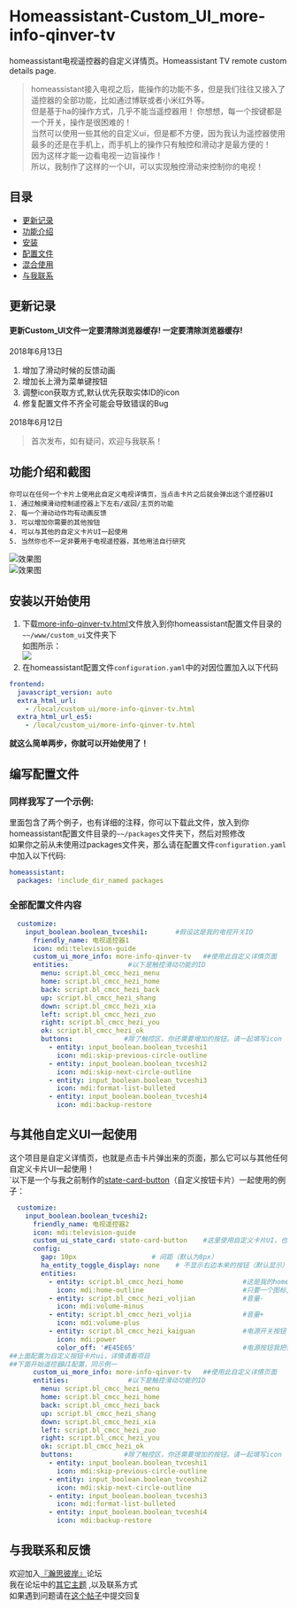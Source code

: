 # Homeassistant-Custom_UI_more-info-qinver-tv
homeassistant电视遥控器的自定义详情页。Homeassistant TV remote custom details page.
> homeassistant接入电视之后，能操作的功能不多，但是我们往往又接入了遥控器的全部功能，比如通过博联或者小米红外等。  
但是基于ha的操作方式，几乎不能当遥控器用！ 你想想，每一个按键都是一个开关，操作是很困难的！  
当然可以使用一些其他的自定义ui，但是都不方便，因为我认为遥控器使用最多的还是在手机上，而手机上的操作只有触控和滑动才是最方便的！  
因为这样才能一边看电视一边盲操作！  
所以，我制作了这样的一个UI，可以实现触控滑动来控制你的电视！  
## 目录  
* [更新记录](#更新记录)  
* [功能介绍](#功能介绍和截图)  
* [安装](#安装以开始使用)  
* [配置文件](#编写配置文件)  
* [混合使用](#与其他自定义ui一起使用)  
* [与我联系](#与我联系和反馈)  
## 更新记录 
#### 更新Custom_UI文件一定要清除浏览器缓存! 一定要清除浏览器缓存!  
2018年6月13日
1. 增加了滑动时候的反馈动画
2. 增加长上滑为菜单键按钮
3. 调整icon获取方式,默认优先获取实体ID的icon
4. 修复配置文件不齐全可能会导致错误的Bug  

2018年6月12日
> 首次发布，如有疑问，欢迎与我联系！
## 功能介绍和截图
```  
你可以在任何一个卡片上使用此自定义电视详情页，当点击卡片之后就会弹出这个遥控器UI  
1. 通过触摸滑动控制遥控器上下左右/返回/主页的功能
2. 每一个滑动动作均有动画反馈
3. 可以增加你需要的其他按钮
4. 可以与其他的自定义卡片UI一起使用
5. 当然你也不一定非要用于电视遥控器，其他用法自行研究
```
![效果图](https://github.com/Qinver-china/homeassistant-Custom_UI_more-info-qinver-tv/blob/master/Screenshots/%E6%95%88%E6%9E%9C%E5%9B%BE1.png)   
![效果图](https://github.com/Qinver-china/homeassistant-Custom_UI_more-info-qinver-tv/blob/master/Screenshots/%E6%95%88%E6%9E%9C%E5%9B%BE2.png)   

## 安装以开始使用  
1. 下载[more-info-qinver-tv.html](https://github.com/Qinver-china/homeassistant-Custom_UI_more-info-qinver-tv/blob/master/www/custom_ui/more-info-qinver-tv.html)文件放入到你homeassistant配置文件目录的`~~/www/custom_ui`文件夹下  
如图所示：  
![](https://github.com/Qinver-china/homeassistant-Custom_UI_more-info-qinver-tv/blob/master/Screenshots/%E4%BF%9D%E5%AD%98%E5%9C%B0%E5%9D%80.png)  
2. 在homeassistant配置文件`configuration.yaml`中的对因位置加入以下代码  
```yaml
frontend:
  javascript_version: auto
  extra_html_url:
    - /local/custom_ui/more-info-qinver-tv.html
  extra_html_url_es5:
    - /local/custom_ui/more-info-qinver-tv.html  
```  
**就这么简单两步，你就可以开始使用了！**  
## 编写配置文件
### 同样我写了一个示例:  
里面包含了两个例子，也有详细的注释，你可以下载此文件，放入到你homeassistant配置文件目录的`~~/packages`文件夹下，然后对照修改    
如果你之前从未使用过packages文件夹，那么请在配置文件`configuration.yaml`中加入以下代码:  
```yaml
homeassistant:
  packages: !include_dir_named packages 
```
### 全部配置文件内容  
```yaml 
  customize:
    input_boolean.boolean_tvceshi1:       #假设这是我的电视开关ID
      friendly_name: 电视遥控器1
      icon: mdi:television-guide
      custom_ui_more_info: more-info-qinver-tv   ##使用此自定义详情页面
      entities:               #以下是触控滑动功能的ID
        menu: script.bl_cmcc_hezi_menu
        home: script.bl_cmcc_hezi_home
        back: script.bl_cmcc_hezi_back
        up: script.bl_cmcc_hezi_shang
        down: script.bl_cmcc_hezi_xia
        left: script.bl_cmcc_hezi_zuo
        right: script.bl_cmcc_hezi_you
        ok: script.bl_cmcc_hezi_ok
        buttons:             #除了触控区，你还需要增加的按钮。请一起填写icon
          - entity: input_boolean.boolean_tvceshi1
            icon: mdi:skip-previous-circle-outline
          - entity: input_boolean.boolean_tvceshi2
            icon: mdi:skip-next-circle-outline
          - entity: input_boolean.boolean_tvceshi3
            icon: mdi:format-list-bulleted
          - entity: input_boolean.boolean_tvceshi4
            icon: mdi:backup-restore
   ```  
## 与其他自定义UI一起使用  
   这个项目是自定义详情页，也就是点击卡片弹出来的页面，那么它可以与其他任何自定义卡片UI一起使用！  
   `以下是一个与我之前制作的[state-card-button](https://github.com/Qinver-china/homeassistant-Custom_UI.state-card-button)（自定义按钮卡片）一起使用的例子：
```yaml
  customize:
    input_boolean.boolean_tvceshi2:
      friendly_name: 电视遥控器2
      icon: mdi:television-guide
      custom_ui_state_card: state-card-button    #这里使用自定义卡片UI，也可以使用其他的
      config:
        gap: 10px                   # 间距（默认为8px）
        ha_entity_toggle_display: none    # 不显示右边本来的按钮（默认显示）
        entities:
          - entity: script.bl_cmcc_hezi_home               #这是我的home按钮
            icon: mdi:home-outline                         #只要一个图标,其它都默认
          - entity: script.bl_cmcc_hezi_voljian            #音量-
            icon: mdi:volume-minus
          - entity: script.bl_cmcc_hezi_voljia             #音量+ 
            icon: mdi:volume-plus
          - entity: script.bl_cmcc_hezi_kaiguan            #电源开关按钮
            icon: mdi:power
            color_off: '#E45E65'                           #电源按钮我把他设为红色
##上面配置为自定义按钮卡片ui，详情请看项目
##下面开始遥控器UI配置，同示例一
      custom_ui_more_info: more-info-qinver-tv   ##使用此自定义详情页面
      entities:               #以下是触控滑动功能的ID
        menu: script.bl_cmcc_hezi_menu
        home: script.bl_cmcc_hezi_home
        back: script.bl_cmcc_hezi_back
        up: script.bl_cmcc_hezi_shang
        down: script.bl_cmcc_hezi_xia
        left: script.bl_cmcc_hezi_zuo
        right: script.bl_cmcc_hezi_you
        ok: script.bl_cmcc_hezi_ok
        buttons:             #除了触控区，你还需要增加的按钮。请一起填写icon
          - entity: input_boolean.boolean_tvceshi1
            icon: mdi:skip-previous-circle-outline
          - entity: input_boolean.boolean_tvceshi2
            icon: mdi:skip-next-circle-outline
          - entity: input_boolean.boolean_tvceshi3
            icon: mdi:format-list-bulleted
          - entity: input_boolean.boolean_tvceshi4
            icon: mdi:backup-restore 
  ```  
## 与我联系和反馈
欢迎加入[『瀚思彼岸』](https://bbs.hassbian.com)论坛  
我在论坛中的[其它主题](https://bbs.hassbian.com/home.php?mod=space&uid=645&do=thread&view=me&from=space) ,以及联系方式  
如果遇到问题请在[这个帖子](https://bbs.hassbian.com/thread-4024-1-1.html)中提交回复  









